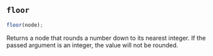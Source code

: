 ## `floor`

```js
floor(node);
```

Returns a node that rounds a number down to its nearest integer. If the passed argument is an integer, the value will not be rounded.
